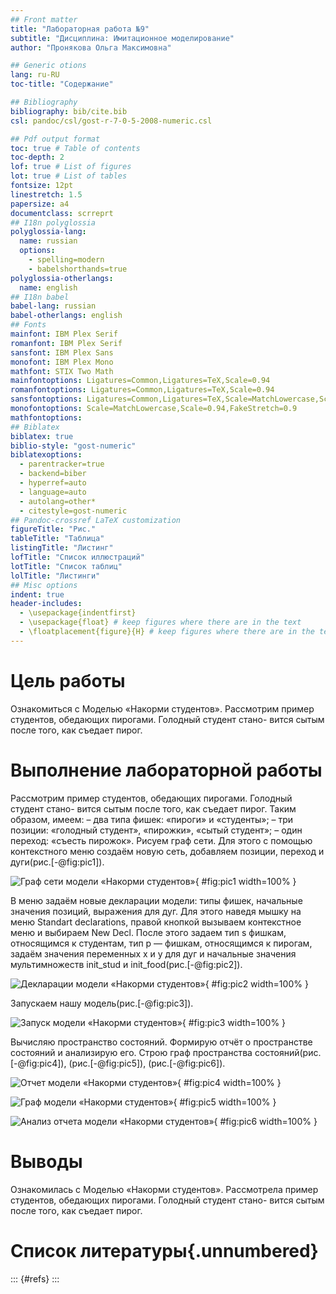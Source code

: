 ```yaml
---
## Front matter
title: "Лабораторная работа №9"
subtitle: "Дисциплина: Имитационное моделирование"
author: "Пронякова Ольга Максимовна"

## Generic otions
lang: ru-RU
toc-title: "Содержание"

## Bibliography
bibliography: bib/cite.bib
csl: pandoc/csl/gost-r-7-0-5-2008-numeric.csl

## Pdf output format
toc: true # Table of contents
toc-depth: 2
lof: true # List of figures
lot: true # List of tables
fontsize: 12pt
linestretch: 1.5
papersize: a4
documentclass: scrreprt
## I18n polyglossia
polyglossia-lang:
  name: russian
  options:
	- spelling=modern
	- babelshorthands=true
polyglossia-otherlangs:
  name: english
## I18n babel
babel-lang: russian
babel-otherlangs: english
## Fonts
mainfont: IBM Plex Serif
romanfont: IBM Plex Serif
sansfont: IBM Plex Sans
monofont: IBM Plex Mono
mathfont: STIX Two Math
mainfontoptions: Ligatures=Common,Ligatures=TeX,Scale=0.94
romanfontoptions: Ligatures=Common,Ligatures=TeX,Scale=0.94
sansfontoptions: Ligatures=Common,Ligatures=TeX,Scale=MatchLowercase,Scale=0.94
monofontoptions: Scale=MatchLowercase,Scale=0.94,FakeStretch=0.9
mathfontoptions:
## Biblatex
biblatex: true
biblio-style: "gost-numeric"
biblatexoptions:
  - parentracker=true
  - backend=biber
  - hyperref=auto
  - language=auto
  - autolang=other*
  - citestyle=gost-numeric
## Pandoc-crossref LaTeX customization
figureTitle: "Рис."
tableTitle: "Таблица"
listingTitle: "Листинг"
lofTitle: "Список иллюстраций"
lotTitle: "Список таблиц"
lolTitle: "Листинги"
## Misc options
indent: true
header-includes:
  - \usepackage{indentfirst}
  - \usepackage{float} # keep figures where there are in the text
  - \floatplacement{figure}{H} # keep figures where there are in the text
---
```


# Цель работы

Ознакомиться с Моделью «Накорми студентов».
Рассмотрим пример студентов, обедающих пирогами. Голодный студент стано-
вится сытым после того, как съедает пирог.

# Выполнение лабораторной работы

Рассмотрим пример студентов, обедающих пирогами. Голодный студент стано-
вится сытым после того, как съедает пирог.
Таким образом, имеем:
– два типа фишек: «пироги» и «студенты»;
– три позиции: «голодный студент», «пирожки», «сытый студент»;
– один переход: «съесть пирожок».
 Рисуем граф сети. Для этого с помощью контекстного меню создаём новую сеть, добавляем позиции, переход и дуги(рис.[-@fig:pic1]).

![Граф сети модели «Накорми студентов»](image/pic1.jpeg){ #fig:pic1 width=100% }

В меню задаём новые декларации модели: типы фишек, начальные значения
позиций, выражения для дуг. Для этого наведя мышку на меню Standart declarations,
правой кнопкой вызываем контекстное меню и выбираем New Decl. После этого задаем тип s фишкам, относящимся к студентам, тип p — фишкам, относящимся к пирогам, задаём значения переменных x и y для дуг и начальные значения мультимножеств init_stud и init_food(рис.[-@fig:pic2]).

![Декларации модели «Накорми студентов»](image/pic2.jpeg){ #fig:pic2 width=100% }

Запускаем нашу модель(рис.[-@fig:pic3]).

![Запуск модели «Накорми студентов»](image/pic3.jpeg){ #fig:pic3 width=100% }

Вычисляю пространство состояний. Формирую отчёт о пространстве состояний и анализирую его. Строю граф пространства состояний(рис.[-@fig:pic4]), (рис.[-@fig:pic5]), (рис.[-@fig:pic6]).

![Отчет модели «Накорми студентов»](image/pic4.jpeg){ #fig:pic4 width=100% }

![Граф модели «Накорми студентов»](image/pic5.jpeg){ #fig:pic5 width=100% }

![Анализ отчета модели «Накорми студентов»](image/pic6.jpeg){ #fig:pic6 width=100% }

# Выводы

Ознакомилась с Моделью «Накорми студентов».
Рассмотрела пример студентов, обедающих пирогами. Голодный студент стано-
вится сытым после того, как съедает пирог.

# Список литературы{.unnumbered}

::: {#refs}
:::
